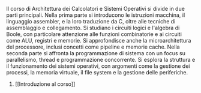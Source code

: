 Il corso di Architettura dei Calcolatori e Sistemi Operativi si divide in due parti principali. Nella prima parte si introducono le istruzioni macchina, il linguaggio assembler, e la loro traduzione da C, oltre alle tecniche di assemblaggio e collegamento. Si studiano i circuiti logici e l'algebra di Boole, con particolare attenzione alle funzioni combinatorie e ai circuiti come ALU, registri e memorie. Si approfondisce anche la microarchitettura del processore, inclusi concetti come pipeline e memorie cache. Nella seconda parte si affronta la programmazione di sistema con un focus su parallelismo, thread e programmazione concorrente. Si esplora la struttura e il funzionamento dei sistemi operativi, con argomenti come la gestione dei processi, la memoria virtuale, il file system e la gestione delle periferiche.

1. [[Introduzione al corso]]
